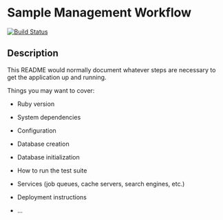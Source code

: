 Sample Management Workflow
==========================

[![Build Status](https://travis-ci.org/sanger/sm_workflow_lims.svg?branch=master)](https://travis-ci.org/sanger/sm_workflow_lims)

Description
-----------

This README would normally document whatever steps are necessary to get the
application up and running.

Things you may want to cover:

* Ruby version

* System dependencies

* Configuration

* Database creation

* Database initialization

* How to run the test suite

* Services (job queues, cache servers, search engines, etc.)

* Deployment instructions

* ...

